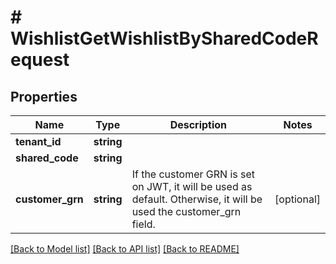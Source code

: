 # # WishlistGetWishlistBySharedCodeRequest


## Properties


Name | Type | Description | Notes
------------ | ------------- | ------------- | -------------
**tenant_id**| **string** |   |
**shared_code**| **string** |   |
**customer_grn**| **string** | If the customer GRN is set on JWT, it will be used as default. Otherwise, it will be used the customer_grn field.  | [optional]


[[Back to Model list]](../../README.md#models) [[Back to API list]](../../README.md#endpoints) [[Back to README]](../../README.md)